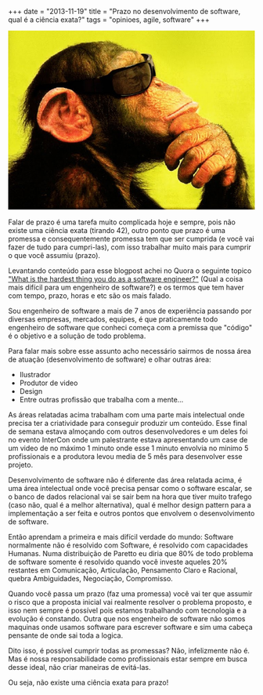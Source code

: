 +++
date = "2013-11-19"
title = "Prazo no desenvolvimento de software, qual é a ciência exata?"
tags = "opinioes, agile, software"
+++

![Pensando igual macaco](/macaco-pensando-tragarte.jpg#center)

Falar de prazo é uma tarefa muito complicada hoje e sempre, pois não existe uma
ciência exata (tirando 42), outro ponto que prazo é uma promessa e consequentemente
promessa tem que ser cumprida (e você vai fazer de tudo para cumpri-las), com
isso trabalhar muito mais para cumprir o que você assumiu (prazo).

Levantando conteúdo para esse blogpost achei no Quora o seguinte topico ["What
is the hardest thing you do as a software
engineer?"](https://www.quora.com/Software-Engineering/What-is-the-hardest-thing-you-do-as-a-software-engineer)
(Qual a coisa mais difícil para um engenheiro de software?) e os termos que
tem haver com tempo, prazo, horas e etc são os mais falado.

Sou engenheiro de software a mais de 7 anos de experiência passando por
diversas empresas, mercados, equipes, é que praticamente todo engenheiro de
software que conheci começa com a premissa que "código" é o objetivo e a
solução de todo problema.

Para falar mais sobre esse assunto acho necessário sairmos de nossa área de
atuação (desenvolvimento de software) e olhar outras área:

- Ilustrador
- Produtor de video
- Design
- Entre outras profissão que trabalha com a mente…

As áreas relatadas acima trabalham com uma parte mais intelectual onde precisa
ter a criatividade para conseguir produzir um conteúdo. Esse final de semana
estava almoçando com outros desenvolvedores e um deles foi no evento InterCon
onde um palestrante estava apresentando um case de um video de no máximo 1
minuto onde esse 1 minuto envolvia no minimo 5 profissionais e a produtora
levou media de 5 mês para desenvolver esse projeto.

Desenvolvimento de software não é diferente das área relatada acima, é uma
área intelectual onde você precisa pensar como o software escalar, se o banco
de dados relacional vai se sair bem na hora que tiver muito trafego (caso não,
qual é a melhor alternativa), qual é melhor design pattern para a
implementação a ser feita e outros pontos que envolvem o desenvolvimento de
software.

Então aprendam a primeira e mais difícil verdade do mundo: Software
normalmente não é resolvido com Software, é resolvido com capacidades
Humanas. Numa distribuição de Paretto eu diria que 80% de todo problema de
software somente é resolvido quando você investe aqueles 20% restantes em
Comunicação, Articulação, Pensamento Claro e Racional, quebra Ambiguidades,
Negociação, Compromisso.

Quando você passa um prazo (faz uma promessa) você vai ter que assumir o
risco que a proposta inicial vai realmente resolver o problema proposto, e
isso nem sempre é possível pois estamos trabalhando com tecnologia e a
evolução é constando. Outra que nos engenheiro de software não somos
maquinas onde usamos software para escrever software e sim uma cabeça
pensante de onde sai toda a logica.

Dito isso, é possível cumprir todas as promessas? Não, infelizmente não é.
Mas é nossa responsabilidade como profissionais estar sempre em busca desse
ideal, não criar maneiras de evitá-las.

Ou seja, não existe uma ciência exata para prazo!
